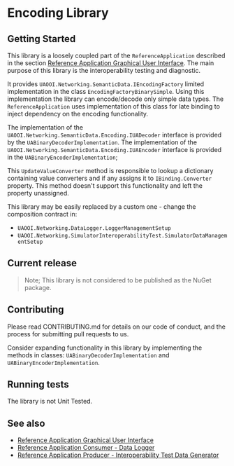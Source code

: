 # Encoding Library

## Getting Started

This library is a loosely coupled part of the `ReferenceApplication` described in the section [Reference Application Graphical User Interface](../ReferenceApplication/README.MD). The main purpose of this library is the interoperability testing and diagnostic.

It provides `UAOOI.Networking.SemanticData.IEncodingFactory` limited implementation in the class `EncodingFactoryBinarySimple`.  Using this implementation the library can encode/decode only simple data types. The `ReferenceApplication` uses implementation of this class for late binding to inject dependency on the encoding functionality.  

The implementation of the `UAOOI.Networking.SemanticData.Encoding.IUADecoder` interface is provided by the `UABinaryDecoderImplementation`. The implementation of the `UAOOI.Networking.SemanticData.Encoding.IUAEncoder` interface is provided in the `UABinaryEncoderImplementation`;

This `UpdateValueConverter` method is responsible to lookup a dictionary containing value converters and if any assigns it to `IBinding.Converter` property. This method doesn't support this functionality and left the property unassigned.

This library may be easily replaced by a custom one - change the composition contract in:

- `UAOOI.Networking.DataLogger.LoggerManagementSetup`
- `UAOOI.Networking.SimulatorInteroperabilityTest.SimulatorDataManagementSetup`

## Current release

> Note; This library is not considered to be published as the NuGet package.

## Contributing

Please read CONTRIBUTING.md for details on our code of conduct, and the process for submitting pull requests to us.

Consider expanding functionality in this library by implementing the methods in classes: `UABinaryDecoderImplementation` and `UABinaryEncoderImplementation`.

## Running tests

The library is not Unit Tested.

## See also

- [Reference Application Graphical User Interface](../ReferenceApplication/README.MD)
- [Reference Application Consumer - Data Logger](../DataLogger/README.md)
- [Reference Application Producer - Interoperability Test Data Generator](../SimulatorInteroperabilityTest/README.md)
